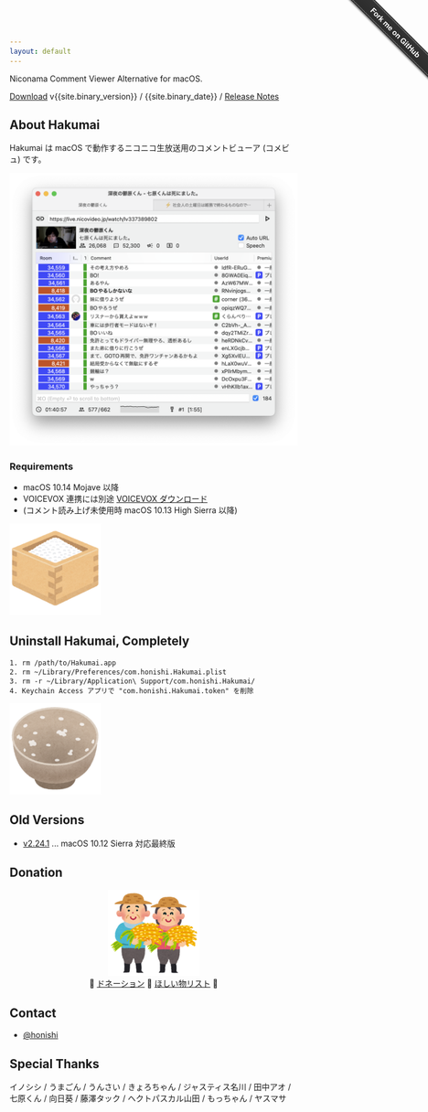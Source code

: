 ```yaml
---
layout: default
---
```


Niconama Comment Viewer Alternative for macOS.

<a href="https://hakumai.s3.amazonaws.com/Hakumai.{{site.binary_version}}.zip" class="button button-primary" onclick="ga('send', 'event', 'app', 'download', 'Hakumai.{{site.binary_version}}.zip');"><i class="fa fa-download"></i>
Download</a>
v{{site.binary_version}} / {{site.binary_date}} /
<a href="https://hakumai.s3.amazonaws.com/rnotes.html" target="_blank" onclick="ga('send', 'event', 'page', 'open', 'release notes');">
Release Notes</a>

## About Hakumai

Hakumai は macOS で動作するニコニコ生放送用のコメントビューア (コメビュ) です。

<img src="./image/main.png" width="550px">

### Requirements

* macOS 10.14 Mojave 以降
* VOICEVOX 連携には別途 <a href="https://voicevox.hiroshiba.jp/" target="_blank">VOICEVOX ダウンロード</a>
* (コメント読み上げ未使用時 macOS 10.13 High Sierra 以降)

<img src="./image/food_kome_masu.png" width="160px">

## Uninstall Hakumai, Completely

```
1. rm /path/to/Hakumai.app
2. rm ~/Library/Preferences/com.honishi.Hakumai.plist
3. rm -r ~/Library/Application\ Support/com.honishi.Hakumai/
4. Keychain Access アプリで "com.honishi.Hakumai.token" を削除
```

<img src="./image/imfull.png" width="160px">

## Old Versions

* [v2.24.1](https://hakumai.s3.amazonaws.com/Hakumai.2.24.1.zip) ... macOS 10.12 Sierra 対応最終版

## Donation

<div style="text-align: center;">
<img src="./image/job_kome_nouka.png" width="160px"><br>
<div class="middle-text">
🌾 <a href="https://donation.yahoo.co.jp/" target="_blank">ドネーション</a>
🌾 <a href="https://www.amazon.co.jp/b?node=8443136051" target="_blank">ほしい物リスト</a> 🌾
</div>
</div>

## Contact

* <a href="http://twitter.com/honishi" target="_blank">@honishi</a>

<div class="github-fork-ribbon-wrapper right fixed" style="width: 150px;height: 150px;position: fixed;overflow: hidden;top: 0;z-index: 9999;pointer-events: none;right: 0;"><div class="github-fork-ribbon" style="position: absolute;padding: 2px 0;background-color: #333;background-image: linear-gradient(to bottom, rgba(0, 0, 0, 0), rgba(0, 0, 0, 0.15));-webkit-box-shadow: 0 2px 3px 0 rgba(0, 0, 0, 0.5);-moz-box-shadow: 0 2px 3px 0 rgba(0, 0, 0, 0.5);box-shadow: 0 2px 3px 0 rgba(0, 0, 0, 0.5);z-index: 9999;pointer-events: auto;top: 42px;right: -43px;-webkit-transform: rotate(45deg);-moz-transform: rotate(45deg);-ms-transform: rotate(45deg);-o-transform: rotate(45deg);transform: rotate(45deg);"><a href="https://github.com/honishi/Hakumai" style="font: 700 13px &quot;Helvetica Neue&quot;, Helvetica, Arial, sans-serif;color: #fff;text-decoration: none;text-shadow: 0 -1px rgba(0, 0, 0, 0.5);text-align: center;width: 200px;line-height: 20px;display: inline-block;padding: 2px 0;border-width: 1px 0;border-style: dotted;border-color: rgba(255, 255, 255, 0.7);" target="_blank">Fork me on GitHub</a></div></div>

## Special Thanks

<div class="small-text thanks">

イノシシ / うまごん / うんさい / きょろちゃん / ジャスティス名川 / 田中アオ / 七原くん / 向日葵 / 藤澤タック / ヘクトパスカル山田 / もっちゃん / ヤスマサ

</div>